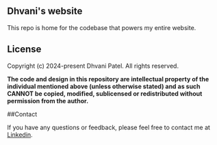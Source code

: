 ## Dhvani's website

This repo is home for the codebase that powers my entire website.

## License

Copyright (c) 2024-present Dhvani Patel. All rights reserved.

**The code and design in this repository are intellectual property of
the individual mentioned above (unless otherwise stated) and as such CANNOT be
copied, modified, sublicensed or redistributed without permission from the
author.**

##Contact

If you have any questions or feedback, please feel free to contact me at [Linkedin](https://www.linkedin.com/in/dhvani-p/).